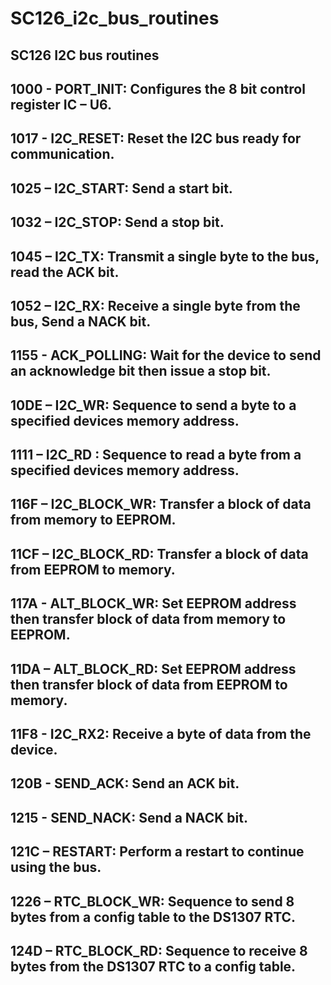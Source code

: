 # SC126_i2c_bus_routines
## SC126 I2C bus routines

## 1000 - PORT_INIT:		    Configures the 8 bit control register IC – U6.
## 1017 - I2C_RESET:		    Reset the I2C bus ready for communication.
## 1025 – I2C_START:		    Send a start bit.
## 1032 – I2C_STOP:		    Send a stop bit.
## 1045 – I2C_TX:		      Transmit a single byte to the bus, read the ACK bit.
## 1052 – I2C_RX:		      Receive a single byte from the bus, Send a NACK bit.
## 1155 - ACK_POLLING:	    Wait for the device to send an acknowledge bit then issue a stop bit.
## 10DE – I2C_WR:		      Sequence to send a byte to a specified devices memory address.
## 1111 – I2C_RD	:		      Sequence to read a byte from a specified devices memory address.
## 116F – I2C_BLOCK_WR:	  Transfer a block of data from memory to EEPROM.
## 11CF – I2C_BLOCK_RD:	  Transfer a block of data from EEPROM to memory.
## 117A - 	ALT_BLOCK_WR:	  Set EEPROM address then transfer block of data from memory to EEPROM.
## 11DA – ALT_BLOCK_RD:	  Set EEPROM address then transfer block of data from EEPROM to memory.
## 11F8 - I2C_RX2:		      Receive a byte of data from the device.
## 120B - SEND_ACK:		    Send an ACK bit.
## 1215 - SEND_NACK:		    Send a NACK bit.
## 121C – RESTART:		      Perform a restart to continue using the bus.
## 1226 – RTC_BLOCK_WR:	  Sequence to send 8 bytes from a config table to 	the DS1307 RTC.
## 124D – RTC_BLOCK_RD:	  Sequence to receive 8 bytes from the DS1307 RTC to a config table.	
